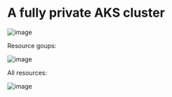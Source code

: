 # A fully private AKS cluster

![image](https://github.com/BartoszDorobek/Azure-cluster-with-IaC/assets/53353490/a3356dac-d837-4b72-a6ad-cc040bd69d70)

Resource goups:

![image](https://github.com/BartoszDorobek/Azure-cluster-with-IaC/assets/53353490/f6cc08bb-fd25-4bf2-98d1-3f51bbeab1cb)

All resources:

![image](https://github.com/BartoszDorobek/Azure-cluster-with-IaC/assets/53353490/0d41dfb1-1879-4901-8217-d53fdac2304d)
